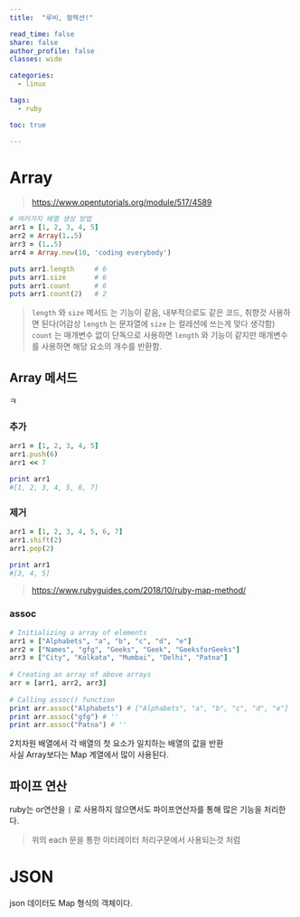 ```yaml
---
title:  "루비, 컬렉션!"

read_time: false
share: false
author_profile: false
classes: wide

categories:
  - linux

tags:
  - ruby

toc: true

---
```



# Array

> https://www.opentutorials.org/module/517/4589

```rb
# 여러가지 배열 생성 방법
arr1 = [1, 2, 3, 4, 5]
arr2 = Array(1..5)
arr3 = (1..5)
arr4 = Array.new(10, 'coding everybody')

puts arr1.length     # 6
puts arr1.size       # 6
puts arr1.count      # 6
puts arr1.count(2)   # 2
```

> `length` 와 `size` 메서드 는 기능이 같음, 내부적으로도 같은 코드, 취향것 사용하면 된다(어감상 `length` 는 문자열에 `size` 는 컬레션에 쓰는게 맞다 생각함)  
>  `count` 는 매개변수 없이 단독으로 사용하면 `length` 와 기능이 같지만 매개변수를 사용하면 해당 요소의 개수를 반환함.  

## Array 메서드  
ㅋ
### 추가

```rb
arr1 = [1, 2, 3, 4, 5]
arr1.push(6)
arr1 << 7

print arr1
#[1, 2, 3, 4, 5, 6, 7]
```

### 제거  

```rb
arr1 = [1, 2, 3, 4, 5, 6, 7]
arr1.shift(2)
arr1.pop(2)

print arr1
#[3, 4, 5]      
```


> https://www.rubyguides.com/2018/10/ruby-map-method/

### assoc

```rb
# Initializing a array of elements 
arr1 = ["Alphabets", "a", "b", "c", "d", "e"] 
arr2 = ["Names", "gfg", "Geeks", "Geek", "GeeksforGeeks"] 
arr3 = ["City", "Kolkata", "Mumbai", "Delhi", "Patna"] 
  
# Creating an array of above arrays 
arr = [arr1, arr2, arr3] 
  
# Calling assoc() function 
print arr.assoc("Alphabets") # ["Alphabets", "a", "b", "c", "d", "e"]
print arr.assoc("gfg") # ''
print arr.assoc("Patna") # ''
```

2치차원 배열에서 각 배열의 첫 요소가 일치하는 배열의 값을 반환  
사실 Array보다는 Map 계열에서 많이 사용된다.

## 파이프 연산  

ruby는 or연산을 `|` 로 사용하지 않으면서도 파이프연산자를 통해 많은 기능을 처리한다.  
> 위의 each 문을 통한 이터레이터 처리구문에서 사용되는것 처럼

# JSON

json 데이터도 Map 형식의 객체이다.  
